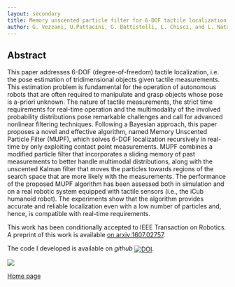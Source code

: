 ```yaml
---
layout: secondary
title: Memory unscented particle filter for 6-DOF tactile localization
author: G. Vezzani, U.Pattacini, G. Battistelli, L. Chisci, and L. Natale
---
```



## Abstract
This paper addresses 6-DOF (degree-of-freedom) tactile localization, i.e. the pose estimation of tridimensional
objects given tactile measurements. This estimation problem is fundamental for the operation of autonomous robots that are
often required to manipulate and grasp objects whose pose is a-priori unknown. The nature of tactile measurements, the strict
time requirements for real-time operation and the multimodality of the involved probability distributions pose remarkable
challenges and call for advanced nonlinear filtering techniques. Following a Bayesian approach, this paper proposes a novel
and effective algorithm, named Memory Unscented Particle Filter (MUPF), which solves 6-DOF localization recursively in real-time
by only exploiting contact point measurements. MUPF combines a modified particle filter that incorporates a sliding memory of
past measurements to better handle multimodal distributions, along with the unscented Kalman filter that moves the particles
towards regions of the search space that are more likely with the measurements. The performance of the proposed MUPF
algorithm has been assessed both in simulation and on a real robotic system equipped with tactile sensors (i.e., the iCub
humanoid robot). The experiments show that the algorithm provides accurate and reliable localization even with a low number of particles and, hence, is compatible with real-time requirements.

This work has been conditionally accepted to IEEE Transaction on Robotics.
A preprint of this work is available [on arxiv:1607.02757](https://arxiv.org/pdf/1607.02757.pdf).

The code I developed is available on _github_ <a href="https://doi.org/10.5281/zenodo.163860"><img src="https://zenodo.org/badge/DOI/10.5281/zenodo.163860.svg" style="vertical-align:middle;" alt="DOI"></a>.

![](https://raw.githubusercontent.com/giuliavezzani/giuliavezzani.github.io/master/files/hand.jpg)

[Home page](./)
